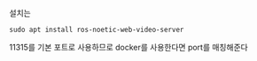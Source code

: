 설치는 
```
sudo apt install ros-noetic-web-video-server
```

11315를 기본 포트로 사용하므로 docker를 사용한다면 port를 매칭해준다   
